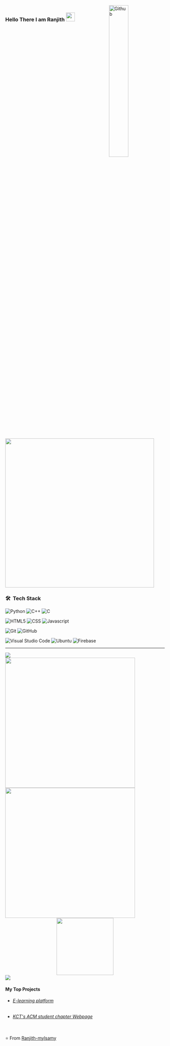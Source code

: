 <img width="35%" align="right" alt="Github" border-radius="0.5rem" src="https://cdn.dribbble.com/users/1162077/screenshots/5403918/focus-animation.gif" /> 
<h3 align="left">
  Hello There I am Ranjith
  <img src="https://media.giphy.com/media/hvRJCLFzcasrR4ia7z/giphy.gif" width="28">
</h3>
&nbsp;

<img width='470px' align='center' src='https://readme-typing-svg.herokuapp.com?font=poppins&color=FF5671&size=23&width=480&lines=%F0%9F%92%BB+Learning+Full+Stack+Web+Dev;at+The+Odin+Project+%F0%9F%A4%99%E2%9C%A8;An+Ardent+Developer+%F0%9F%98%84;interested+for+real+world+projects+%F0%9F%92%A1;Pursuing+my+BTech+IT+degree+%F0%9F%8E%93'>


<h3> 🛠 &nbsp;Tech Stack</h3>

  ![Python](https://img.shields.io/badge/Python-3776AB?style=for-the-badge&logo=python&logoColor=white)
  ![C++](https://img.shields.io/badge/C%2B%2B-00599C?style=for-the-badge&logo=c%2B%2B&logoColor=white)
  ![C](https://img.shields.io/badge/-C-blue)

  ![HTML5](https://img.shields.io/badge/HTML5-E34F26?style=for-the-badge&logo=html5&logoColor=white)
  ![CSS](https://img.shields.io/badge/CSS-239120?&style=for-the-badge&logo=css3&logoColor=white)
  ![Javascript](https://img.shields.io/badge/JavaScript-F7DF1E?style=for-the-badge&logo=javascript&logoColor=black)

  ![Git](https://img.shields.io/badge/Git-F05032?style=for-the-badge&logo=git&logoColor=white)
  ![GitHub](https://img.shields.io/badge/GitHub-6666FF?style=for-the-badge&logo=github&logoColor=white)

  ![Visual Studio Code](https://img.shields.io/badge/Visual_Studio_Code-0078D4?style=for-the-badge&logo=visual%20studio%20code&logoColor=white)
  ![Ubuntu](https://img.shields.io/badge/Ubuntu-E95420?style=for-the-badge&logo=ubuntu&logoColor=white)
  ![Firebase](https://img.shields.io/badge/firebase-ffca28?style=for-the-badge&logo=firebase&logoColor=black)
<br/>
<hr>
<img src="https://komarev.com/ghpvc/?username=Ranjith-mylsamy&style=plastic alt="Ranjith-mylsamy" />
 <br/>
<a href="https://github.com/Ranjith-mylsamy">
  <img src="https://github-readme-streak-stats.herokuapp.com?user=Ranjith-mylsamy&theme=holi-theme&hide_border=true&date_format=M%20j%5B%2C%20Y%5D&fire=DD2727&count_private=true" width="410em"/>
  <img width="410em" src="https://github-readme-stats.vercel.app/api/top-langs/?username=Ranjith-mylsamy&theme=react&layout=compact&hide=scss,handlebars,shell,ruby,php&hide_border=true&count_private=true"/>
  <div align="center"><img height="180em" src="https://github-readme-stats.vercel.app/api?username=Ranjith-mylsamy&theme=react&show_icons=true&hide=commits&hide_border=true"/></div>
  <img src="https://activity-graph.herokuapp.com/graph?username=Ranjith-mylsamy&theme=react&hide_border=true"/>

</a>
<br/>
<h4>My Top Projects</h4>
<ul>
  <li><h6><a href="https://e-learning-platform-f5d7c.web.app/">E-learning platform</a></h6></li>
  <li><h6><a href="https://acm.kct.ac.in/index.html">KCT's ACM student chapter Webpage</a></h6></li>
 </ul>
<br>
⭐️ From <a href="https://github.com/Ranjith-mylsamy">Ranjith-mylsamy</a>